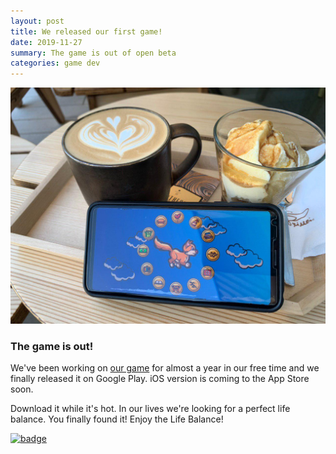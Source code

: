 ```yaml
---
layout: post
title: We released our first game!
date: 2019-11-27
summary: The game is out of open beta
categories: game dev
---
```


![img](/images/2019-11-27-life-balance.jpg)

### The game is out!

We've been working on [our game](https://thoughtkraken.com/life_balance) for almost a year in our free time and we finally released it on Google Play. iOS version is coming to the App Store soon.

Download it while it's hot. In our lives we're looking for a perfect life balance. You finally found it! Enjoy the Life Balance!

[![badge](https://play.google.com/intl/en_us/badges/static/images/badges/en_badge_web_generic.png)](https://play.google.com/store/apps/details?id=com.thoughtkraken.lifebalance)
